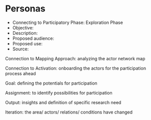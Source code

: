 # Personas  


- Connecting to Participatory Phase: Exploration Phase 
- Objective: 
- Description: 
- Proposed audience: 
- Proposed use: 
- Source:


Connection to Mapping Approach: analyzing the actor network map

Connection to Activation: onboarding the actors for the participation process ahead


Goal: defining the potentials for participation

Assignment: to identify possibilities for participation


Output: insights and definition of specific research need

Iteration: the area/ actors/ relations/ conditions have changed


